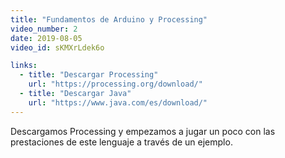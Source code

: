 ```yaml
---
title: "Fundamentos de Arduino y Processing"
video_number: 2
date: 2019-08-05
video_id: sKMXrLdek6o

links:
  - title: "Descargar Processing"
    url: "https://processing.org/download/"
  - title: "Descargar Java"
    url: "https://www.java.com/es/download/"
---
```


Descargamos Processing y empezamos a jugar un poco con las prestaciones de este lenguaje a través de un ejemplo.
